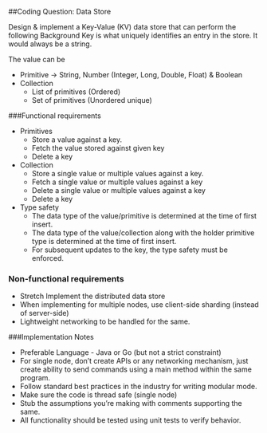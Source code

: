 ##Coding Question: Data Store 

Design & implement  a Key-Value (KV) data store that can perform the following
Background
Key is what uniquely identifies an entry in the store. It would always be a string.   

The value can be   
- Primitive → String, Number (Integer, Long, Double, Float) & Boolean
- Collection   
    - List of primitives (Ordered)
    - Set of primitives (Unordered unique)


###Functional requirements
- Primitives
    - Store a value against a key.
    - Fetch the value stored against given key
    - Delete a key
- Collection
    - Store a single value or multiple values against a key.
    - Fetch a single value or multiple values against a key
    - Delete a single value or multiple values against a key
    - Delete a key
- Type safety
    - The data type of the value/primitive is determined at the time of first insert.
    - The data type of the value/collection along with the holder primitive type is determined at the time of first insert.
    - For subsequent updates to the key, the type safety must be enforced.


### Non-functional requirements 
- Stretch Implement the distributed data store 
- When implementing for multiple nodes, use client-side sharding (instead of server-side)
- Lightweight networking to be handled for the same.

###Implementation Notes
- Preferable Language - Java or Go (but not a strict constraint)
- For single node, don’t create APIs or any networking mechanism, just create ability to send commands using a main method within the same program.
- Follow standard best practices in the industry for writing modular mode.
- Make sure the code is thread safe (single node)
- Stub the assumptions you’re making with comments supporting the same.
- All functionality should be tested using unit tests to verify behavior.
